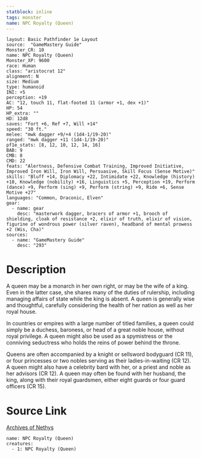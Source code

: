 ```yaml
---
statblock: inline
tags: monster
name: NPC Royalty (Queen)
---
```

```statblock
layout: Basic Pathfinder 1e Layout
source:  "GameMastery Guide"
Monster_CR: 10
name: NPC Royalty (Queen)
Monster_XP: 9600
race: Human
class: "aristocrat 12"
alignment: N
size: Medium
type: humanoid
INI: +5
perception: +19
AC: "12, touch 11, flat-footed 11 (armor +1, dex +1)"
HP: 54
HP_extra: ""
HD: 12d8
saves: "Fort +6, Ref +7, Will +14"
speed: "30 ft."
melee: "mwk dagger +9/+4 (1d4-1/19-20)"
ranged: "mwk dagger +11 (1d4-1/19-20)"
pf1e_stats: [8, 12, 10, 12, 14, 16]
BAB: 9
CMB: 8
CMD: 22
feats: "Alertness, Defensive Combat Training, Improved Initiative, Improved Iron Will, Iron Will, Persuasive, Skill Focus (Sense Motive)"
skills: "Bluff +14, Diplomacy +22, Intimidate +22, Knowledge (history) +10, Knowledge (nobility) +16, Linguistics +5, Perception +19, Perform (dance) +9, Perform (sing) +9, Perform (string) +9, Ride +6, Sense Motive +27"
languages: "Common, Draconic, Elven"
gear:
  - name: gear
    desc: "masterwork dagger, bracers of armor +1, brooch of shielding, cloak of resistance +2, elixir of truth, elixir of vision, figurine of wondrous power (silver raven), headband of mental prowess +2 (Wis, Cha)"
sources:
  - name: "GameMastery Guide"
    desc: "293"
```
# Description
A queen may be a monarch in her own right, or may be the wife of a king. Even in the latter case, she shares many of the duties of rulership, including managing affairs of state while the king is absent. A queen is generally wise and thoughtful, carefully considering the health of her nation as well as her royal house.

In countries or empires with a large number of titled families, a queen could simply be a duchess, baroness, or head of a great noble house, without royal privilege. A queen might also be used as a spymistress or the conniving seductress who holds the reins of power behind the throne.

Queens are often accompanied by a knight or sellsword bodyguard (CR 11), or four princesses or two nobles serving as their ladies-in-waiting (CR 12). A queen might also have a celebrity bard with her, or a priest and noble as her advisors (CR 12). A queen may often be found with her husband, the king, along with their royal guardsmen, either eight guards or four guard officers (CR 15).
# Source Link
[Archives of Nethys](https://aonprd.com/NPCDisplay.aspx?ItemName=Royalty%20(Queen))
```encounter-table
name: NPC Royalty (Queen)
creatures:
  - 1: NPC Royalty (Queen)
```
